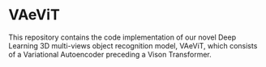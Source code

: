# VAeViT
This repository contains the code implementation of our novel Deep Learning 3D multi-views object recognition model, VAeViT, which consists of a Variational Autoencoder preceding a Vison Transformer.
